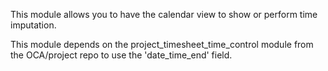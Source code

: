 This module allows you to have the calendar view to show or perform time imputation.

This module depends on the project_timesheet_time_control module from the OCA/project repo to use the 'date_time_end' field.
